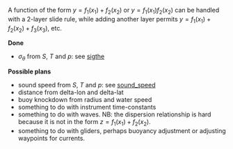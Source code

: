 A function of the form
*y* = *f*<sub>1</sub>(*x*<sub>1</sub>) + *f*<sub>2</sub>(*x*<sub>2</sub>)
or
*y* = *f*<sub>1</sub>(*x*<sub>1</sub>)*f*<sub>2</sub>(*x*<sub>2</sub>)
can be handled with a 2-layer slide rule, while adding another layer
permits
*y* = *f*<sub>1</sub>(*x*<sub>1</sub>) + *f*<sub>2</sub>(*x*<sub>2</sub>) + *f*<sub>3</sub>(*x*<sub>3</sub>),
etc.

**Done**

-   *σ*<sub>*θ*</sub> from *S*, *T* and *p*: see [sigthe](sigthe)

**Possible plans**

-   sound speed from *S*, *T* and *p*: see [sound\_speed](sound_speed)
-   distance from delta-lon and delta-lat
-   buoy knockdown from radius and water speed
-   something to do with instrument time-constants
-   something to do with waves. NB: the dispersion relationship is hard
    because it is not in the form
    *z* = *f*<sub>1</sub>(*x*<sub>1</sub>) + *f*<sub>2</sub>(*x*<sub>2</sub>).
-   something to do with gliders, perhaps buoyancy adjustment or
    adjusting waypoints for currents.
